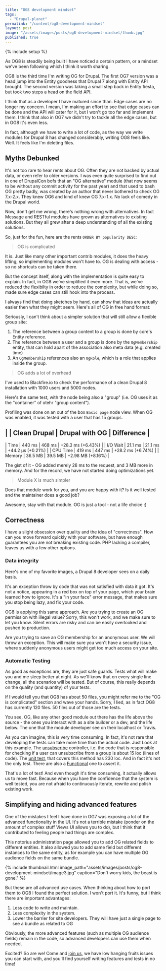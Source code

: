 ```yaml
---
title: "OG8 development mindset"
tags:
  - "Drupal-planet"
permalink: "/content/og8-development-mindset"
layout: post
image: "/assets/images/posts/og8-development-mindset/thumb.jpg"
published: true
---
```


{% include setup %}

As OG8 is steadily being built I have noticed a certain pattern, or a mindset we've been following which I think it worth sharing.

OG8 is the third time I'm writing OG for Drupal. The first OG7 version was a head jump into the Entity goodness that Drupal 7 along with Entity API brought. The second version was taking a small step back in Entity fiesta, but took two steps a head on the field API.

I think that as a developer I have matured since than. Edge cases are no longer my concern. I mean, I'm making an effort to see that edge cases can be done and the API will cater for it, but I won't go too far and implement them. I think that also in OG7 we didn't try to tackle all the edge cases, but in OG8 it's even less.

In fact, although we have to write a lot of code, as the way we write modules for Drupal 8 has changed considerably, writing OG8 feels like. Well. It feels like I'm deleting files.

<!-- more -->

## Myths Debunked

It's not too rare to hear rents about OG. Often they are not backed by actual data, or even refer to older versions. I was even quite surprised to find out in one of DrupalCon bofs that an "OG alternative" module (that now seems to be without any commit activity for the past year) and that used to bash OG pretty badly, was created by an author that never bothered to check OG 7.x-2.x. They knew OG6 and kind of knew OG 7.x-1.x. No lack of comedy in the Drupal world.

Now, don't get me wrong, there's nothing wrong with alternatives. In fact Message and RESTful modules have grown as alternatives to existing solutions. But they all grew after a deep understanding of all the existing solutions.

So, just for the fun, here are the rents `ORDER BY popularity DESC`:

> OG is complicated

It is. Just like many other important contrib modules, it does the heavy lifting, so implementing modules won't have to. OG is dealing with access - so no shortcuts can be taken there.

But the concept itself, along with the implementation is quite easy to explain. In fact, in OG8 we've simplified it even more. That is, we've reduced the flexibilty in order to reduce the complexity, but while doing so, made sure edge cases can still hook into the process.

I always find that doing sketches by hand, can show that ideas are actually easier then what they might seem. Here's all of OG in free hand format:


Seriously, I can't think about a simpler solution that will still allow a flexible group site:

1. The reference between a group content to a group is done by core's Entity reference.
1. The reference between a user and a group is done by the `OgMembership` entity, that can hold apart of the association also meta data (e.g. created time)
1. An `OgMembership` references also an `OgRole`, which is a role that applies inside the group.

> OG adds a lot of overhead

I've used to Blackfire.io to check the performance of a clean Drupal 8 installation with 1000 users and 5000 nodes.

Here's the same test, with the node being also a "group" (i.e. OG uses it as the "container" of otehr "group content").

Profiling was done on an out of the box `Basic page` node view.
When OG was enabled, it was tested with a user that has 15 groups.

|          | Clean Drupal | Drupal with OG | Difference        |
----------------------------------------------------------------
| Time     | 440 ms       | 468 ms         | +28.3 ms (+6.43%) |
| I/O Wait | 21.1 ms      | 21.1 ms        | +44.2 µs (+0.21%) |
| CPU Time | 419 ms       | 447 ms         | +28.2 ms (+6.74%) |
| Memory   | 36.5 MB      | 39.5 MB        | +2.98 MB (+8.16%) |

The gist of it - OG added merely 28 ms to the request, and 3 MB more in memory. And for the record, we have not started doing optimizations yet.


> Module X is much simpler

Does that module work for you, and you are happy with it? Is it well tested and the maintainer does a good job?

Awesome, stay with that module. OG is just a tool - not a life choice :)

## Correctness

I have a slight obsession over quality and the idea of "correctness". How can you move forward quickly with your software, but have enough guarantees you are not breaking existing code. PHP lacking a compiler, leaves us with a few other options.

### Data integrity

Here's one of my favorite images, a Drupal 8 developer sees on a daily basis.

It's an exception throw by code that was not satisfied with data it got. It's not a notice, appearing in a red box on top of your page, which your brain learned how to ignore. It's a "in your face" error message, that makes sure you stop being lazy, and fix your code.

OG8 is applying this same approach. Are you trying to create an OG permission with illegal value? Sorry, this won't work, and we make sure to let you know. Silent errors are risky and can be easily overlooked and pushed to production.

Are you trying to save an OG membership for an anonymous user. We will throw an exception. This will make sure you won't have a security issue, where suddenly anonymous users might get too much access on your site.

### Automatic Testing

As good as exceptions are, they are just safe guards. Tests what will make you and me sleep better at night. As we'll know that on every single line change, all the scenarios will be tested. But of course, this really depends on the quality (and quantity) of your tests.

If I would tell you that OG8 has about 50 files, you might refer me to the "OG is complicated" section and wave your hands. Sorry, I lied, as in fact OG8 has currently 120 files. 50 files out of those are the tests.

You see, OG, like any other good module out there has the life above the source - the ones you interact with as a site builder or a dev, and the life below. The one that the module developer see on their localhost or Travis.

As you can imagine, this is very time consuming. In fact, it's not rare that developing the tests can take more time than the actual code. Just Look at this example. The [unsubscribe](https://github.com/Gizra/og/blob/6bc7a861cdc5ded1b77c717a5397af0dabdd6345/src/Controller/SubscriptionController.php#L146-L177)  controller, i.e. the code that is responsible for checking if a user can unsubscribe from a group is about 15 loc (lines of code). The [unit test](https://github.com/Gizra/og/blob/6bc7a861cdc5ded1b77c717a5397af0dabdd6345/tests/src/Unit/SubscriptionControllerTest.php), that covers this method has 230 loc. And in fact it's not the only test. There are also a [Functional](https://github.com/Gizra/og/blob/6bc7a861cdc5ded1b77c717a5397af0dabdd6345/tests/src/Functional/GroupSubscribeTest.php) one to assert it.

That's a lot of test! And even though it's time consuming, it actually allows us to move fast. Because when you have the confidence that the system is well tested, you are not afraid to continuously iterate, rewrite and polish existing work.

## Simplifying and hiding advanced features

One of the mistakes I feel I have done in OG7 was exposing a lot of the advanced functionality in the UI. It's not a terrible mistake (ponder on the amount of complex stuff Views UI allows you to do), but I think that it contributed to feeling people had things are complex.

This notorius administration page allowed you to add OG related fields to different entities. It also allowed you to add same field but different instances to the same entity, as for example you can have multiple OG audience fields on the same bundle.

{% include thumbnail.html image_path="assets/images/posts/og8-development-mindset/image3.jpg" caption="Don't worry kids, the beast is gone." %}

But these are all advanced use cases. When thinking about how to port them to OG8 I found the perfect solution. I won't port it. It's funny, but I think there are important advantages:

1. Less code to write and maintain.
1. Less complexity in the system.
1. Lower the barrier for site developers. They will have just a single page to see a bundle as related to OG

Obviously, the more advanced features (such as multiple OG audience fields) remain in the code, so advanced developers can use them when needed.

Excited? So are we! Come and [join us](https://github.com/Gizra/og), we have low hanging fruits issues you can start with, and you'll find yourself writing features and tests in no time!
